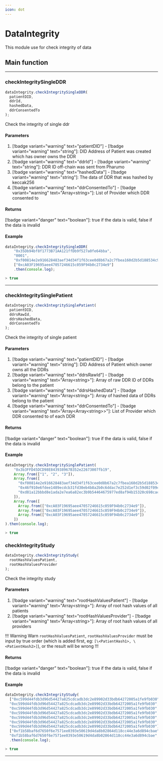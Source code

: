 ```yaml
---
icon: dot
---
```


# DataIntegrity

This module use for check integrity of data

## Main function

---

### checkIntegritySingleDDR

```ts
dataIntegrity.checkIntegritySingleDDR(
  patientDID,
  ddrId,
  hashedData,
  ddrConsentedTo
);
```

Check the integrity of single ddr

#### Parameters

1. [!badge variant="warning" text="patientDID"] - [!badge variant="warning" text="string"]: DID Address of Patient was created which has owner owns the DDR
2. [!badge variant="warning" text="ddrId"] - [!badge variant="warning" text="string"]: DDR ID off-chain was sent from Pharumo
3. [!badge variant="warning" text="hashedData"] - [!badge variant="warning" text="string"]: The data of DDR that was hashed by keccak256
4. [!badge variant="warning" text="ddrConsentedTo"] - [!badge variant="warning" text="Array\<string>"]: List of Provider which DDR consented to

#### Returns

[!badge variant="danger" text="boolean"]: true if the data is valid, false if the data is invalid

#### Example

```ts
dataIntegrity.checkIntegritySingleDDR(
    "0x35Db94bf8f1773B71AA121ffDb9f527a0fe64bba",
    "0001",
    "0xf00814e2e916628483aef34d34f1f63cee0d8b67a2c7fbea160d2b5d188534c9"),
    ["0xcA03F19695aee47057246615c059F94b0c2734e9"]
    .then(console.log);

> true
```

---

### checkIntegritySinglePatient

```ts
dataIntegrity.checkIntegritySinglePatient(
  patientDID,
  ddrsRawId,
  ddrsHashedData,
  ddrConsentedTo
);
```

Check the integrity of single patient

#### Parameters

1. [!badge variant="warning" text="patientDID"] - [!badge variant="warning" text="string"]: DID Address of Patient which owner owns all the DDRs
2. [!badge variant="warning" text="ddrsRawId"] - [!badge variant="warning" text="Array\<string>"]: Array of raw DDR ID of DDRs belong to the patient
3. [!badge variant="warning" text="ddrsHashedData"] - [!badge variant="warning" text="Array\<string>"]: Array of hashed data of DDRs belong to the patient
4. [!badge variant="warning" text="ddrConsentedTo"] - [!badge variant="warning" text="Array\<Array\<string>>"]: List of Provider which DDR consented to of each DDR

#### Returns

[!badge variant="danger" text="boolean"]: true if the data is valid, false if the data is invalid

#### Example

```ts
dataIntegrity.checkIntegritySinglePatient(
    "0x3b3FFD45DCD98E843938967B352e22673007fb19",
    Array.from(["1", "2", "3"]),
    Array.from([
      "0xf00814e2e916628483aef34d34f1f63cee0d8b67a2c7fbea160d2b5d188534c9",
      "0x46f910e6fdee1489ecdcb31fd30eb4b8a2b0c6ddac7e252d1ef3c59d02f09c5e",
      "0xd81a12bbbd8e1ada2e7ea6a82ec3b9b54464675977ed8af94b15320c698cac6d",
    ]),
    Array.from([
      Array.from(["0xcA03F19695aee47057246615c059F94b0c2734e9"]),
      Array.from(["0xcA03F19695aee47057246615c059F94b0c2734e9"]),
      Array.from(["0xcA03F19695aee47057246615c059F94b0c2734e9"])
    ])
).then(console.log);

> true
```

### checkIntegrityStudy

```ts
dataIntegrity.checkIntegrityStudy(
  rootHashValuesPatient,
  rootHashValuesProvider
);
```

Check the integrity study

#### Parameters

1. [!badge variant="warning" text="rootHashValuesPatient"] - [!badge variant="warning" text="Array\<string>"]: Array of root hash values of all patients
2. [!badge variant="warning" text="rootHashValuesProvider"] - [!badge variant="warning" text="Array\<string>"]: Array of root hash values of all providers

!!! Warning Warn
`rootHashValuesPatient`, `rootHashValuesProvider` must be input by true order (which is added first, eg: `[\<PatientHash1>, \<PatientHash2>]`), or the result will be wrong
!!!

#### Returns

[!badge variant="danger" text="boolean"]: true if the data is valid, false if the data is invalid

#### Example

```ts
dataIntegrity.checkIntegrityStudy(
  ["0xc599d44fdb3d96d54427a825cdcadb3dc2e89902d33bdb64272005a1fe9fb030",  // This is just example, data can be alike
  "0xc599d44fdb3d96d54427a825cdcadb3dc2e89902d33bdb64272005a1fe9fb030",
  "0xc599d44fdb3d96d54427a825cdcadb3dc2e89902d33bdb64272005a1fe9fb030",
  "0xc599d44fdb3d96d54427a825cdcadb3dc2e89902d33bdb64272005a1fe9fb030",
  "0xc599d44fdb3d96d54427a825cdcadb3dc2e89902d33bdb64272005a1fe9fb030",
  "0xc599d44fdb3d96d54427a825cdcadb3dc2e89902d33bdb64272005a1fe9fb030",
  "0xc599d44fdb3d96d54427a825cdcadb3dc2e89902d33bdb64272005a1fe9fb030"]
  ["0xf1b58baf6d7650f6e7571ee0393e50619d4da8b02864d118cc44e3a6d894cbae",
  "0xf1b58baf6d7650f6e7571ee0393e50619d4da8b02864d118cc44e3a6d894cbae",])
  .then(console.log);

> true
```

---
